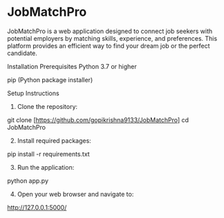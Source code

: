 # JobMatchPro
JobMatchPro is a web application designed to connect job seekers with potential employers by matching skills, experience, and preferences. This platform provides an efficient way to find your dream job or the perfect candidate.

Installation
Prerequisites
Python 3.7 or higher

pip (Python package installer)

Setup Instructions
1. Clone the repository:

git clone [https://github.com/gopikrishna9133/JobMatchPro]
cd JobMatchPro

2. Install required packages:

pip install -r requirements.txt

3. Run the application:

python app.py

4. Open your web browser and navigate to:

http://127.0.0.1:5000/